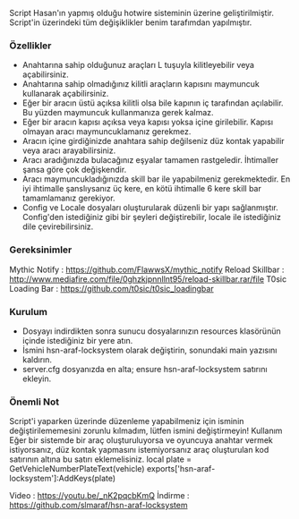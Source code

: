 Script Hasan'ın yapmış olduğu hotwire sisteminin üzerine geliştirilmiştir. Script'in üzerindeki tüm değişiklikler benim tarafımdan yapılmıştır.

### Özellikler
- Anahtarına sahip olduğunuz araçları L tuşuyla kilitleyebilir veya açabilirsiniz.
- Anahtarına sahip olmadığınız kilitli araçların kapısını maymuncuk kullanarak açabilirsiniz.
- Eğer bir aracın üstü açıksa kilitli olsa bile kapının iç tarafından açılabilir. Bu yüzden maymuncuk kullanmanıza gerek kalmaz.
- Eğer bir aracın kapısı açıksa veya kapısı yoksa içine girilebilir. Kapısı olmayan aracı maymuncuklamanız gerekmez.
- Aracın içine girdiğinizde anahtara sahip değilseniz düz kontak yapabilir veya aracı arayabilirsiniz.
- Aracı aradığınızda bulacağınız eşyalar tamamen rastgeledir. İhtimaller şansa göre çok değişkendir.
- Aracı maymuncukladığınızda skill bar ile yapabilmeniz gerekmektedir. En iyi ihtimalle şanslıysanız üç kere, en kötü ihtimalle 6 kere skill bar tamamlamanız gerekiyor.
- Config ve Locale dosyaları oluşturularak düzenli bir yapı sağlanmıştır. Config'den istediğiniz gibi bir şeyleri değiştirebilir, locale ile istediğiniz dile çevirebilirsiniz.

### Gereksinimler
Mythic Notify : https://github.com/FlawwsX/mythic_notify
Reload Skillbar : http://www.mediafire.com/file/0ghzkjpnnllnt95/reload-skillbar.rar/file
T0sic Loading Bar : https://github.com/t0sic/t0sic_loadingbar

### Kurulum
- Dosyayı indirdikten sonra sunucu dosyalarınızın resources klasörünün içinde istediğiniz bir yere atın.
- İsmini hsn-araf-locksystem olarak değiştirin, sonundaki main yazısını kaldırın.
- server.cfg dosyanızda en alta;
ensure hsn-araf-locksystem
satırını ekleyin.

### Önemli Not
Script'i yaparken üzerinde düzenleme yapabilmeniz için isminin değiştirilememesini zorunlu kılmadım, lütfen ismini değiştirmeyin!
Kullanım
Eğer bir sistemde bir araç oluşturuluyorsa ve oyuncuya anahtar vermek istiyorsanız, düz kontak yapmasını istemiyorsanız araç oluşturulan kod satırının altına bu satırı eklemelisiniz.
local plate = GetVehicleNumberPlateText(vehicle)
exports['hsn-araf-locksystem']:AddKeys(plate)


Video : https://youtu.be/_nK2pqcbKmQ
İndirme : https://github.com/slmaraf/hsn-araf-locksystem
